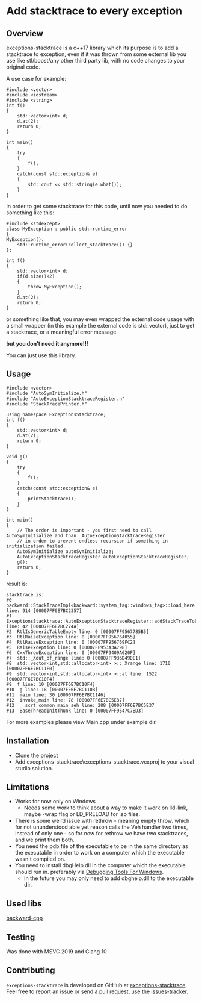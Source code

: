 # Add stacktrace to every exception

## Overview

exceptions-stacktrace  is a c++17 library which its purpose is to add a stacktrace to exception, even if it was thrown from some external lib you use like stl/boost/any other third party lib, with no code changes to your original code.

A use case for example:

```
#include <vector>
#include <iostream>
#include <string>
int f()
{
	std::vector<int> d;
	d.at(2);
	return 0;
}

int main()
{
	try
	{
		f();
	}
	catch(const std::exception& e)
	{
		std::cout << std::string(e.what());
	}
}
```

In order to get some stacktrace for this code, until now you needed to do something like this:

```
#include <stdexcept>
class MyException : public std::runtime_error
{
MyException():
	std::runtime_error(collect_stacktrace()) {}
};

int f()
{
	std::vector<int> d;
	if(d.size()<2)
	{
		throw MyException();
	}
	d.at(2);
	return 0;
}
```

or something like that, you may even wrapped the external code usage with a small wrapper (in this example the external code is std::vector), just to get a stacktrace, or a meaningful error message.

**but you don't need it anymore!!!**

You can just use this library.

## **Usage**

```
#include <vector>
#include "AutoSymInitialize.h"
#include "AutoExceptionStacktraceRegister.h"
#include "StackTracePrinter.h"

using namespace ExceptionsStacktrace;
int f()
{
	std::vector<int> d;
	d.at(2);
	return 0;
}

void g()
{
	try
	{
		f();
	}
	catch(const std::exception& e)
	{
		printStacktrace();
	}
}

int main()
{
	// The order is important - you first need to call AutoSymInitialize and than  AutoExceptionStacktraceRegister
	// in order to prevent endless recursion if something in initialization failed.
	AutoSymInitialize autoSymInitialize;
	AutoExceptionStacktraceRegister autoExceptionStacktraceRegister;
	g();
	return 0;
}
```

result is:

```
stacktrace is:
#0  backward::StackTraceImpl<backward::system_tag::windows_tag>::load_here line: 914 [00007FF6E7BC2357]
#1  ExceptionsStacktrace::AutoExceptionStacktraceRegister::addStackTraceToException line: 42 [00007FF6E7BC274A]
#2  RtlIsGenericTableEmpty line: 0 [00007FF9567785B5]
#3  RtlRaiseException line: 0 [00007FF95676A055]
#4  RtlRaiseException line: 0 [00007FF956769FC2]
#5  RaiseException line: 0 [00007FF953A3A798]
#6  CxxThrowException line: 0 [00007FF9409A620F]
#7  std::_Xout_of_range line: 0 [00007FF936D49DE1]
#8  std::vector<int,std::allocator<int> >::_Xrange line: 1710 [00007FF6E7BC11F0]
#9  std::vector<int,std::allocator<int> >::at line: 1522 [00007FF6E7BC10F4]
#9  f line: 10 [00007FF6E7BC10F4]
#10  g line: 18 [00007FF6E7BC1108]
#11  main line: 30 [00007FF6E7BC1146]
#12  invoke_main line: 78 [00007FF6E7BC5E37]
#12  __scrt_common_main_seh line: 288 [00007FF6E7BC5E37
#13  BaseThreadInitThunk line: 0 [00007FF9547C7BD3]
```


For more examples please view Main.cpp under example dir.

## Installation

- Clone the project
- Add exceptions-stacktrace\exceptions-stacktrace.vcxproj to your visual studio solution.



## **Limitations**

- Works for now only on Windows 
  - Needs some work to think about a way to make it work on lld-link, maybe -wrap flag or LD_PRELOAD for .so files.
- There is some weird issue with rethrow - meaning empty throw. which for not ununderstood able yet reason calls the Veh handler two times, instead of only one - so for now for rethrow we have two stacktraces, and we print them both.
- You need the pdb file of the executable to be in the same directory as the executable in order to work on a computer which the executable wasn't compiled on.
- You need to install dbgHelp.dll in the computer which the executable should run in. preferably via [Debugging Tools For Windows](https://www.microsoft.com/?ref=go).
  - In the future you may only need to add dbghelp.dll to the executable dir.

## Used libs

[backward-cpp](https://github.com/bombela/backward-cpp)

## Testing

Was done with MSVC 2019 and Clang 10

## Contributing

`exceptions-stacktrace` is developed on GitHub at [exceptions-stacktrace](https://github.com/ykfre/exceptions-stacktrace). Feel free to report an issue or send a pull request, use the [issues-tracker](https://github.com/ykfre/exceptions-stacktrace/issues).
